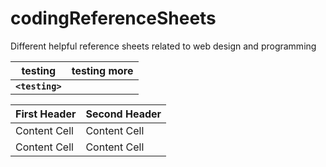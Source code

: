 # codingReferenceSheets
Different helpful reference sheets related to web design and programming

| **testing** | **testing more** |
| --------- | ---------- |
| **`<testing>`** | |

| First Header  | Second Header |
| ------------- | ------------- |
| Content Cell  | Content Cell  |
| Content Cell  | Content Cell  |
